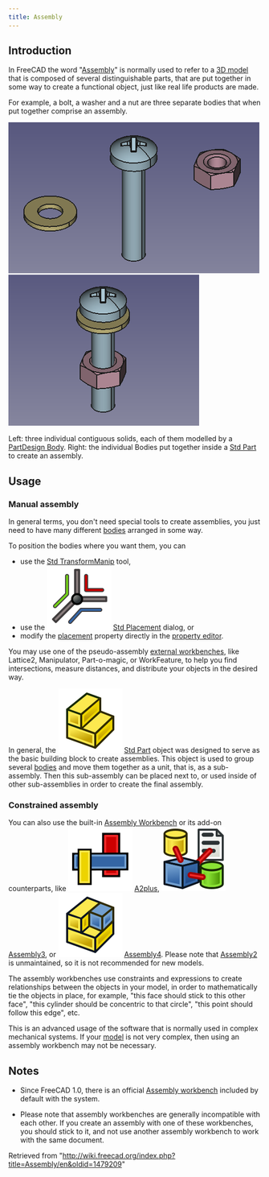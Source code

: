```yaml
---
title: Assembly
---
```


## Introduction

In FreeCAD the word "[Assembly](/Assembly "Assembly")" is normally used to refer to a [3D model](/Model "Model") that is composed of several distinguishable parts, that are put together in some way to create a functional object, just like real life products are made.

For example, a bolt, a washer and a nut are three separate bodies that when put together comprise an assembly.

![](/src/assets/images/PartDesign_Body_contiguous_separate.png) ![](/src/assets/images/PartDesign_Body_contiguous_assembly.png)

Left: three individual contiguous solids, each of them modelled by a [PartDesign Body](/PartDesign_Body "PartDesign Body"). Right: the individual Bodies put together inside a [Std Part](/Std_Part "Std Part") to create an assembly.

## Usage

### Manual assembly

In general terms, you don't need special tools to create assemblies, you just need to have many different [bodies](/Body "Body") arranged in some way.

To position the bodies where you want them, you can

- use the [Std TransformManip](/Std_TransformManip "Std TransformManip") tool,
- use the ![](/src/assets/images/Std_Placement.svg) [Std Placement](/Std_Placement "Std Placement") dialog, or
- modify the [placement](/Placement "Placement") property directly in the [property editor](/Property_editor "Property editor").

You may use one of the pseudo-assembly [external workbenches](/External_workbenches "External workbenches"), like Lattice2, Manipulator, Part-o-magic, or WorkFeature, to help you find intersections, measure distances, and distribute your objects in the desired way.

In general, the ![](/src/assets/images/Std_Part.svg) [Std Part](/Std_Part "Std Part") object was designed to serve as the basic building block to create assemblies. This object is used to group several [bodies](/Body "Body") and move them together as a unit, that is, as a sub-assembly. Then this sub-assembly can be placed next to, or used inside of other sub-assemblies in order to create the final assembly.

### Constrained assembly

You can also use the built-in [Assembly Workbench](/Assembly_Workbench "Assembly Workbench") or its add-on counterparts, like ![](/src/assets/images/A2p_workbench.svg) [A2plus](/A2plus_Workbench "A2plus Workbench"), ![](/src/assets/images/Assembly3_workbench_icon.svg) [Assembly3](/Assembly3_Workbench "Assembly3 Workbench"), or ![](/src/assets/images/Assembly4_workbench_icon.svg) [Assembly4](/Assembly4_Workbench "Assembly4 Workbench"). Please note that [Assembly2](/Assembly2_Workbench "Assembly2 Workbench") is unmaintained, so it is not recommended for new models.

The assembly workbenches use constraints and expressions to create relationships between the objects in your model, in order to mathematically tie the objects in place, for example, "this face should stick to this other face", "this cylinder should be concentric to that circle", "this point should follow this edge", etc.

This is an advanced usage of the software that is normally used in complex mechanical systems. If your [model](/Model "Model") is not very complex, then using an assembly workbench may not be necessary.

## Notes

- Since FreeCAD 1.0, there is an official [Assembly workbench](/Assembly_Workbench "Assembly Workbench") included by default with the system.

- Please note that assembly workbenches are generally incompatible with each other. If you create an assembly with one of these workbenches, you should stick to it, and not use another assembly workbench to work with the same document.

Retrieved from "<http://wiki.freecad.org/index.php?title=Assembly/en&oldid=1479209>"
